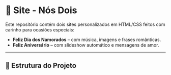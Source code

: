 # 💖 Site - Nós Dois

Este repositório contém dois sites personalizados em HTML/CSS feitos com carinho para ocasiões especiais:

- **Feliz Dia dos Namorados** – com música, imagens e frases românticas.
- **Feliz Aniversário** – com slideshow automático e mensagens de amor.

---

## 📁 Estrutura do Projeto


